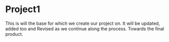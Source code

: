 # Project1
This is will the base for which we create our project on. It will be updated, added too and Revised as we continue along the process. Towards the final product.
